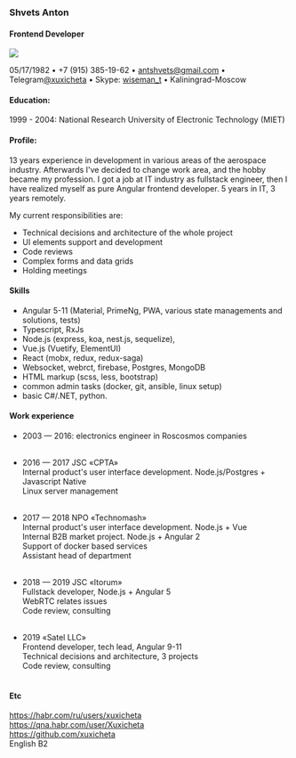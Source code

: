 ### Shvets Anton
#### Frontend Developer
<img src="https://avatars1.githubusercontent.com/u/35596024?s=400&u=f1b1ce9566e7fb7d7fd8d4d10a05a456b8a3e87c&v=4">

05/17/1982 • +7 (915) 385-19-62 • antshvets@gmail.com • Telegram<a href="https://t.me/xuxicheta">@xuxicheta</a>
 • Skype: <a href="https://join.skype.com/invite/bzMqHzgpd1k4">wiseman_t</a> • Kaliningrad-Moscow


#### Education:
1999 - 2004: National Research University of Electronic Technology (MIET) 
#### Profile:
13 years experience in development in various areas of the aerospace industry. Afterwards I've decided to change work area, and the hobby became my profession.
I got a job at IT industry as fullstack engineer, then I have realized myself as pure Angular frontend developer.
5 years in IT, 3 years remotely. 

My current responsibilities are:
* Technical decisions and architecture of the whole project
* UI elements support and development
* Code reviews
* Complex forms and data grids
* Holding meetings

#### Skills
* Angular 5-11 (Material, PrimeNg, PWA, various state managements and solutions, tests) <br>
* Typescript, RxJs <br>
* Node.js (express, koa, nest.js, sequelize),<br>
* Vue.js (Vuetify, ElementUI)<br>
* React (mobx, redux, redux-saga)
* Websocket, webrct, firebase, Postgres, MongoDB<br>
* HTML markup (scss, less, bootstrap)<br>
* common admin tasks (docker, git, ansible, linux setup)<br>
* basic C#/.NET, python.

#### Work experience
* 2003 — 2016:  electronics engineer in Roscosmos companies<br><br>

* 2016 — 2017  JSC «CPTA» <br>
Internal product's user interface development. Node.js/Postgres + Javascript Native<br>
Linux server management<br><br>

* 2017 — 2018  NPO «Technomash»<br>
Internal product's user interface development. Node.js + Vue<br>
Internal B2B market project. Node.js + Angular 2<br>
Support of docker based services<br>
Assistant head of department<br><br>

* 2018 — 2019  JSC «Itorum»<br>
Fullstack developer, Node.js + Angular 5<br>
WebRTC relates issues<br>
Code review, consulting<br><br>

* 2019   «Satel LLC»<br>
Frontend developer, tech lead, Angular 9-11<br>
Technical decisions and architecture, 3 projects<br>
Code review, consulting<br><br>


#### Etc
https://habr.com/ru/users/xuxicheta <br>
https://qna.habr.com/user/Xuxicheta <br>
https://github.com/xuxicheta <br>
English B2
